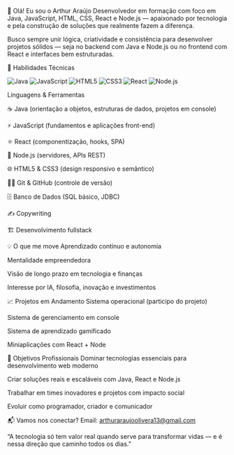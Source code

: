 👋 Olá! Eu sou o Arthur Araújo
Desenvolvedor em formação com foco em Java, JavaScript, HTML, CSS, React e Node.js — apaixonado por tecnologia e pela construção de soluções que realmente fazem a diferença.

Busco sempre unir lógica, criatividade e consistência para desenvolver projetos sólidos — seja no backend com Java e Node.js ou no frontend com React e interfaces bem estruturadas.

🚀 Habilidades Técnicas
<p> <img alt="Java" src="https://img.shields.io/badge/-Java-007396?style=flat&logo=java&logoColor=white" /> <img alt="JavaScript" src="https://img.shields.io/badge/-JavaScript-F7DF1E?style=flat&logo=javascript&logoColor=black" /> <img alt="HTML5" src="https://img.shields.io/badge/-HTML5-E34F26?style=flat&logo=html5&logoColor=white" /> <img alt="CSS3" src="https://img.shields.io/badge/-CSS3-1572B6?style=flat&logo=css3&logoColor=white" /> <img alt="React" src="https://img.shields.io/badge/-React-61DAFB?style=flat&logo=react&logoColor=black" /> <img alt="Node.js" src="https://img.shields.io/badge/-Node.js-339933?style=flat&logo=nodedotjs&logoColor=white" /> </p>
Linguagens & Ferramentas

☕ Java (orientação a objetos, estruturas de dados, projetos em console)

⚡ JavaScript (fundamentos e aplicações front-end)

⚛️ React (componentização, hooks, SPA)

🌱 Node.js (servidores, APIs REST)

🌐 HTML5 & CSS3 (design responsivo e semântico)

🧑‍💻 Git & GitHub (controle de versão)

🗄️ Banco de Dados (SQL básico, JDBC)

✍️ Copywriting

🏗️ Desenvolvimento fullstack

💡 O que me move
Aprendizado contínuo e autonomia

Mentalidade empreendedora

Visão de longo prazo em tecnologia e finanças

Interesse por IA, filosofia, inovação e investimentos

📈 Projetos em Andamento
Sistema operacional (participo do projeto)

Sistema de gerenciamento em console

Sistema de aprendizado gamificado

Miniaplicações com React + Node

🎯 Objetivos Profissionais
Dominar tecnologias essenciais para desenvolvimento web moderno

Criar soluções reais e escaláveis com Java, React e Node.js

Trabalhar em times inovadores e projetos com impacto social

Evoluir como programador, criador e comunicador

📬 Vamos nos conectar?
Email: arthuraraujoolivera13@gmail.com

“A tecnologia só tem valor real quando serve para transformar vidas — e é nessa direção que caminho todos os dias.”

